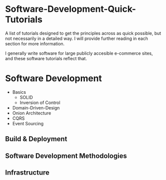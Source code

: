 # Software-Development-Quick-Tutorials
A list of tutorials designed to get the principles across as quick possible, but not necessarily in a detailed way. I will provide further reading in each section for more information.

I generally write software for large publicly accesible e-commerce sites, and these software tutorials reflect that.

# Software Development
* Basics
  * SOLID
  * Inversion of Control
* Domain-Driven-Design
* Onion Architecture
* CQRS
* Event Sourcing
  
## Build & Deployment


## Software Development Methodologies

## Infrastructure
 

